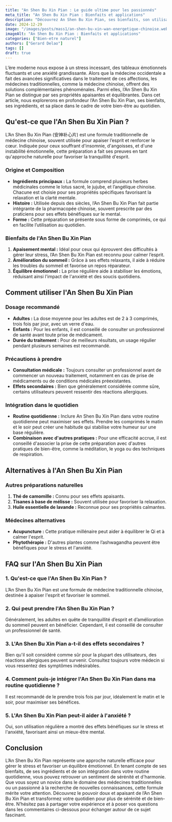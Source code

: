```yaml
---
title: "An Shen Bu Xin Pian : Le guide ultime pour les passionnés"
meta_title: "An Shen Bu Xin Pian : Bienfaits et applications"
description: "Découvrez An Shen Bu Xin Pian, ses bienfaits, son utilisation, et des conseils pratiques pour favoriser votre bien-être mental et émotionnel."
date: 2024-12-29
image: "/images/posts/mass1/an-shen-bu-xin-wan-energetique-chinoise.webp"
imageAlt: "An Shen Bu Xin Pian : Bienfaits et applications"
categories: ["Bien-etre naturel"]
authors: ["Gerard Delao"]
tags: []
draft: true
---
```


L’ère moderne nous expose à un stress incessant, des tableaux émotionnels fluctuants et une anxiété grandissante. Alors que la médecine occidentale a fait des avancées significatives dans le traitement de ces affections, les médecines traditionnelles, comme la médecine chinoise, offrent des solutions complémentaires phénoménales. Parmi elles, l’An Shen Bu Xin Pian se distingue par ses propriétés apaisantes et équilibrantes. Dans cet article, nous explorerons en profondeur l’An Shen Bu Xin Pian, ses bienfaits, ses ingrédients, et sa place dans le cadre de votre bien-être au quotidien.

## Qu'est-ce que l'An Shen Bu Xin Pian ?

L’An Shen Bu Xin Pian (安神补心片) est une formule traditionnelle de médecine chinoise, souvent utilisée pour apaiser l’esprit et renforcer le cœur. Indiquée pour ceux souffrant d'insomnie, d'angoisses, et d'une instabilité émotionnelle, cette préparation a fait ses preuves en tant qu'approche naturelle pour favoriser la tranquillité d'esprit.

### Origine et Composition

- **Ingrédients principaux :** La formule comprend plusieurs herbes médicinales comme le lotus sacré, le jujube, et l’angélique chinoise. Chacune est choisie pour ses propriétés spécifiques favorisant la relaxation et la clarté mentale.
- **Histoire :** Utilisée depuis des siècles, l’An Shen Bu Xin Pian fait partie intégrante de la pharmacopée chinoise, souvent prescrite par des praticiens pour ses effets bénéfiques sur le mental.
- **Forme :** Cette préparation se présente sous forme de comprimés, ce qui en facilite l’utilisation au quotidien.

### Bienfaits de l'An Shen Bu Xin Pian

1. **Apaisement mental :** Idéal pour ceux qui éprouvent des difficultés à gérer leur stress, l’An Shen Bu Xin Pian est reconnu pour calmer l’esprit.
2. **Amélioration du sommeil :** Grâce à ses effets relaxants, il aide à réduire les troubles du sommeil et favorise un repos réparateur.
3. **Équilibre émotionnel :** La prise régulière aide à stabiliser les émotions, réduisant ainsi l'impact de l'anxiété et des soucis quotidiens.

## Comment utiliser l'An Shen Bu Xin Pian

### Dosage recommandé

- **Adultes :** La dose moyenne pour les adultes est de 2 à 3 comprimés, trois fois par jour, avec un verre d'eau.
- **Enfants :** Pour les enfants, il est conseillé de consulter un professionnel de santé avant toute prise de médicament.
- **Durée du traitement :** Pour de meilleurs résultats, un usage régulier pendant plusieurs semaines est recommandé.

### Précautions à prendre

- **Consultation médicale :** Toujours consulter un professionnel avant de commencer un nouveau traitement, notamment en cas de prise de médicaments ou de conditions médicales préexistantes.
- **Effets secondaires :** Bien que généralement considérée comme sûre, certains utilisateurs peuvent ressentir des réactions allergiques.

### Intégration dans le quotidien

- **Routine quotidienne :** Inclure An Shen Bu Xin Pian dans votre routine quotidienne peut maximiser ses effets. Prendre les comprimés le matin et le soir peut créer une habitude qui stabilise votre humeur sur une base régulière.
- **Combinaison avec d'autres pratiques :** Pour une efficacité accrue, il est conseillé d'associer la prise de cette préparation avec d'autres pratiques de bien-être, comme la méditation, le yoga ou des techniques de respiration.

## Alternatives à l'An Shen Bu Xin Pian

### Autres préparations naturelles

1. **Thé de camomille :** Connu pour ses effets apaisants.
2. **Tisanes à base de mélisse :** Souvent utilisée pour favoriser la relaxation.
3. **Huile essentielle de lavande :** Reconnue pour ses propriétés calmantes.

### Médecines alternatives

- **Acupuncture :** Cette pratique millénaire peut aider à équilibrer le Qi et à calmer l'esprit.
- **Phytothérapie :** D'autres plantes comme l’ashwagandha peuvent être bénéfiques pour le stress et l'anxiété.

## FAQ sur l'An Shen Bu Xin Pian

### 1. Qu'est-ce que l'An Shen Bu Xin Pian ?

L’An Shen Bu Xin Pian est une formule de médecine traditionnelle chinoise, destinée à apaiser l'esprit et favoriser le sommeil.

### 2. Qui peut prendre l'An Shen Bu Xin Pian ?

Généralement, les adultes en quête de tranquillité d’esprit et d’amélioration du sommeil peuvent en bénéficier. Cependant, il est conseillé de consulter un professionnel de santé.

### 3. L'An Shen Bu Xin Pian a-t-il des effets secondaires ?

Bien qu'il soit considéré comme sûr pour la plupart des utilisateurs, des réactions allergiques peuvent survenir. Consultez toujours votre médecin si vous ressentez des symptômes indésirables.

### 4. Comment puis-je intégrer l'An Shen Bu Xin Pian dans ma routine quotidienne ?

Il est recommandé de le prendre trois fois par jour, idéalement le matin et le soir, pour maximiser ses bénéfices.

### 5. L'An Shen Bu Xin Pian peut-il aider à l'anxiété ?

Oui, son utilisation régulière a montré des effets bénéfiques sur le stress et l'anxiété, favorisant ainsi un mieux-être mental.

## Conclusion

L’An Shen Bu Xin Pian représente une approche naturelle efficace pour gérer le stress et favoriser un équilibre émotionnel. En tenant compte de ses bienfaits, de ses ingrédients et de son intégration dans votre routine quotidienne, vous pouvez retrouver un sentiment de sérénité et d'harmonie. Que vous soyez un novice dans le domaine des médecines traditionnelles ou un passionné à la recherche de nouvelles connaissances, cette formule mérite votre attention. Découvrez le pouvoir doux et apaisant de l’An Shen Bu Xin Pian et transformez votre quotidien pour plus de sérénité et de bien-être. N’hésitez pas à partager votre expérience et à poser vos questions dans les commentaires ci-dessous pour échanger autour de ce sujet fascinant.

